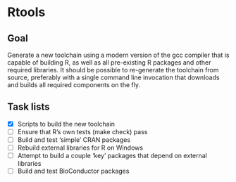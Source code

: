# Rtools

## Goal

Generate a new toolchain using a modern version of the gcc compiler that is capable of building R, as well as all pre-existing R packages and other required libraries. It should be possible to re-generate the toolchain from source, preferably with a single command line invocation that downloads and builds all required components on the fly.

## Task lists

- [x] Scripts to build the new toolchain
- [ ] Ensure that R’s own tests (make check) pass
- [ ] Build and test ‘simple’ CRAN packages
- [ ] Rebuild external libraries for R on Windows
- [ ] Attempt to build a couple ‘key’ packages that depend on external libraries
- [ ] Build and test BioConductor packages
